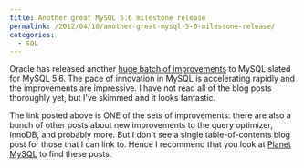 ```yaml
---
title: Another great MySQL 5.6 milestone release
permalink: /2012/04/10/another-great-mysql-5-6-milestone-release/
categories:
  - SQL
---
```

Oracle has released another [huge batch of improvements][1] to MySQL slated for MySQL 5.6. The pace of innovation in MySQL is accelerating rapidly and the improvements are impressive. I have not read all of the blog posts thoroughly yet, but I've skimmed and it looks fantastic.

The link posted above is ONE of the sets of improvements: there are also a bunch of other posts about new improvements to the query optimizer, InnoDB, and probably more. But I don't see a single table-of-contents blog post for those that I can link to. Hence I recommend that you look at [Planet MySQL][2] to find these posts.

 [1]: http://dev.mysql.com/tech-resources/articles/mysql-5.6-replication.html
 [2]: http://planet.mysql.com/
